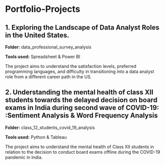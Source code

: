 # Portfolio-Projects

## 1. Exploring the Landscape of Data Analyst Roles in the United States.

**Folder:** data_professional_survey_analysis

**Tools used:** Spreadsheet & Power BI

The project aims to understand the satisfaction levels, preferred programming languages, and difficulty in transitioning into a data analyst role from a different career path in the US.

## 2. Understanding the mental health of class XII students towards the delayed decision on board exams in India during second wave of COVID-19: :Sentiment Analysis & Word Frequency Analysis

**Folder:** class_12_students_covid_19_analysis

**Tools used:** Python & Tableau

The project aims to understand the mental health of Class XII students in relation to the decision to conduct board exams offline during the COVID-19 pandemic in India.
